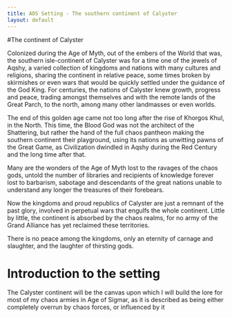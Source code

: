 ```yaml
---
title: AOS Setting - The southern continent of Calyster
layout: default
---
```


#The continent of Calyster

Colonized during the Age of Myth, out of the embers of the World that was, the southern isle-continent of Calyster was for a time one of the jewels of Aqshy, a varied collection of kingdoms and nations with many cultures and religions, sharing the continent in relative peace, some times broken by skirmishes or even wars that would be quickly settled under the guidance of the God King. For centuries, the nations of Calyster knew growth, progress and peace, trading amongst themselves and with the remote lands of the Great Parch, to the north, among many other landmasses or even worlds.

The end of this golden age came not too long after the rise of Khorgos Khul, in the North. This time, the Blood God was not the architect of the Shattering, but rather the hand of the full chaos pantheon making the southern continent their playground, using its nations as unwitting pawns of the Great Game, as Civilization dwindled in Aqshy during the Red Century and the long time after that. 

Many are the wonders of the Age of Myth lost to the ravages of the chaos gods, untold the number of libraries and recipients of knowledge forever lost to barbarism, sabotage and descendants of the great nations unable to understand any longer the treasures of their forebears. 

Now the kingdoms and proud republics of Calyster are just a remnant of the past glory, involved in perpetual wars that engulfs the whole continent. Little by little, the continent is absorbed by the chaos realms, for no army of the Grand Alliance has yet reclaimed these territories. 

There is no peace among the kingdoms, only an eternity of carnage and slaughter, and the laughter of thirsting gods.

# Introduction to the setting

The Calyster continent will be the canvas upon which I will build the lore for most of my chaos armies in Age of Sigmar, as it is described as being either completely overrun by chaos forces, or influenced by it 
